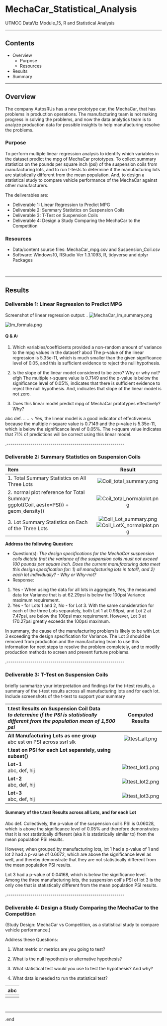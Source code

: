 # MechaCar_Statistical_Analysis
UTMCC DataViz Module_15, R and Statistical Analysis

---

## Contents 
  * Overview
    - Purpose
    - Resources
  * Results
  * Summary

---  

## Overview 
  
The company AutosRUs has a new prototype car, the MechaCar, that has problems in production operations. The manufacturing team is not making progress in solving the problems, and now the data analytics team is to analyze production data for possible insights to help manufacturing resolve the problems. 

   ### Purpose
   To perform multiple linear regression analysis to identify which variables in the dataset predict the mpg of MechaCar prototypes. To collect summary statistics on the pounds per square inch (psi) of the suspension coils from manufacturing lots, and to run t-tests to determine if the manufacturing lots are statistically different from the mean population. And, to design a statistical study to compare vehicle performance of the MechaCar against other manufacturers. 
   
  
   The deliverables are: 
   - Deliverable 1: Linear Regression to Predict MPG
   - Deliverable 2: Summary Statistics on Suspension Coils
   - Deliverable 3: T-Test on Suspension Coils
   - Deliverable 4: Design a Study Comparing the MechaCar to the Competition
   
  
   ### Resources
  * Data/content source files:  MechaCar_mpg.csv and Suspension_Coil.csv 
  * Software: Windows10, RStudio Ver 1.3.1093, R, tidyverse and dplyr Packages
  
<br>

--- 

## Results


### Deliverable 1: Linear Regression to Predict MPG

Screenshot of linear regression output:  . ![MechaCar_lm_summary.png](https://github.com/larrydodson/MechaCar_Statistical_Analysis/blob/main/MechaCar_lm_summary.png)

  ![lm_formula.png](https://github.com/larrydodson/MechaCar_Statistical_Analysis/blob/main/lm_formula.png)


#### Q & A:
 1. Which variables/coefficients provided a non-random amount of variance to the mpg values in the dataset?
   abcd The p-value of the linear regression is 5.35e-11, which is much smaller than the given significance level of 0.05, and this is sufficient evidence to reject the null hypothesis.   


 
 2. Is the slope of the linear model considered to be zero? Why or why not?
 efgh  The multiple r-square value is 0.7149 and the p-value is below the significance level of 0.05%, indicates that there is sufficient evidence to reject the null hypothesis. And, indicates that slope of the linear model is not zero.
 
 
 
 3. Does this linear model predict mpg of MechaCar prototypes effectively? Why? 

abc def. .. ..  ~ Yes, the linear model is a good indicator of effectiveness because the multiple r-square value is 0.7149 and the p-value is 5.35e-11, which is below the significance level of 0.05%. The r-square value indicates that 71% of predictions will be correct using this linear model.


.-----------------------------------------------------------

### Deliverable 2: Summary Statistics on Suspension Coils
 
   | **Item** | **Result** |
   | :--- | :---: |
   | 1. Total Summary Statistics on All Three Lots | ![Coil_total_summary.png](https://github.com/larrydodson/MechaCar_Statistical_Analysis/blob/main/Coil_total_summary.png) |
   | 2. normal plot reference for Total Summary<br> ggplot(Coil, aes(x=PSI)) + geom_density() | ![Coil_total_normalplot.png](https://github.com/larrydodson/MechaCar_Statistical_Analysis/blob/main/Coil_total_normalplot.png) |
   | 3. Lot Summary Statistics on Each of the Three Lots | ![Coil_Lot_summary.png](https://github.com/larrydodson/MechaCar_Statistical_Analysis/blob/main/Coil_Lot_summary.png)<br> ![Coil_LotX_normalplot.png](https://github.com/larrydodson/MechaCar_Statistical_Analysis/blob/main/Coil_LotX_normalplot.png) |
 
 **Address the following Question:** 
 - Question(s): *The design specifications for the MechaCar suspension coils dictate that the variance of the suspension coils must not exceed 100 pounds per square inch. Does the current manufacturing data meet this design specification for: 1) all manufacturing lots in total?, and 2) each lot individually? - Why or Why-not?*
 - Response: 
  1) Yes - When using the data for all lots in aggregate, Yes, the measured data for Variance that is at 62.29psi is below the 100psi Variance maximum requirement. 
  2) Yes - for Lots 1 and 2, No - for Lot 3.  With the same consideration for each of the three Lots separately, both Lot 1 at 0.98psi, and Lot 2 at 7.47psi, are below the 100psi max requirement. However, Lot 3 at 170.27psi greatly exceeds the 100psi maximum. 
 
 In summary, the cause of the manufacturing problem is likely to be with Lot 3 exceeding the design specification for Variance. The Lot 3 should be removed from production and the manufacturing team to use this information for next steps to resolve the problem completely, and to modify production methods to screen and prevent furture problems. 



.-----------------------------------------------------------

### Deliverable 3: T-Test on Suspension Coils

briefly summarize your interpretation and findings for the t-test results, a summary of the t-test results across all manufacturing lots and for each lot. 
 Include screenshots of the t-test to support your summary
 

   | **t.test Results on Suspension Coil Data** <br> *to determine if the PSI is statistically different from the population mean of 1,500 psi* | **Computed Results** |
   | :--- | :---: |
   | **All Manufacturing Lots as one group** <br>abc est on PSI across ssrl slk | ![ttest_all.png](https://github.com/larrydodson/MechaCar_Statistical_Analysis/blob/main/ttest_all.png) |
   | **t.test on PSI for each Lot separately, using subset()** | ![]() |
   | **Lot-1** <br> abc, def, hij | ![ttest_lot1.png](https://github.com/larrydodson/MechaCar_Statistical_Analysis/blob/main/ttest_lot1.png) |   
   | **Lot-2** <br> abc, def, hij | ![ttest_lot2.png](https://github.com/larrydodson/MechaCar_Statistical_Analysis/blob/main/ttest_lot2.png) |
   | **Lot-3** <br> abc, def, hij | ![ttest_lot3.png](https://github.com/larrydodson/MechaCar_Statistical_Analysis/blob/main/ttest_lot3.png) |
 

#### Summary of the t.test Results across all Lots, and for each Lot

 Abc def.
Collectively, the p-value of the suspension coil’s PSI is 0.06028, which is above the significance level of 0.05% and therefore demonstrates that it is not statistically different (aka it is statistically similar to) from the mean population PSI results. 

However, when grouped by manufacturing lots, lot 1 had a p-value of 1 and lot 2 had a p-value of 0.6072, which are above the significance level as well, and thereby demonstrate that they are not statistically different from the mean population PSI results. 

Lot 3 had a p-value of 0.04168, which is below the significance level. Among the three manufacturing lots, the suspension coil's PSI of lot 3 is the only one that is statistically different from the mean population PSI results.


.-----------------------------------------------------------

### Deliverable 4: Design a Study Comparing the MechaCar to the Competition 
 (Study Design: MechaCar vs Competition, as a statistical study to compare vehicle performance.)

 Address these Questions:
 
 1. What metric or metrics are you going to test?
 
 
 2. What is the null hypothesis or alternative hypothesis?
 
 
 3. What statistical test would you use to test the hypothesis? And why?
 
 
 4. What data is needed to run the statistical test?


 
   | **abc** |
   | :---: |
   | ![]() |




<br>

---

.end
